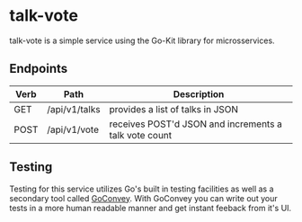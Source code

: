 # talk-vote

talk-vote is a simple service using the Go-Kit library for microsservices. 

## Endpoints

| Verb | Path | Description |
| ---- | ---- | ----------- |
| GET | /api/v1/talks | provides a list of talks in JSON |
| POST | /api/v1/vote | receives POST'd JSON and increments a talk vote count | 

## Testing

Testing for this service utilizes Go's built in testing facilities as well as a secondary tool called [GoConvey](http://goconvey.co/).  With GoConvey you can write out your tests in a more human readable manner and get instant feeback from it's UI.
